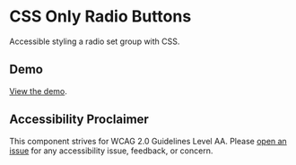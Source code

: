 # CSS Only Radio Buttons
Accessible styling a radio set group with CSS.

## Demo
[View the demo](https://jpdevries.github.io/css-only-radio-buttons/).

## Accessibility Proclaimer
This component strives for WCAG 2.0 Guidelines Level AA. Please [open an issue](https://github.com/jpdevries/css-only-radio-buttons/issues) for any accessibility issue, feedback, or&nbsp;concern.
